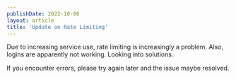 ```yaml
---
publishDate: 2022-10-06
layout: article
title: 'Update on Rate Limiting'
---
```


Due to increasing service use, rate limiting is increasingly a problem. Also, logins are apparently not working. Looking into solutions.

If you encounter errors, please try again later and the issue maybe resolved.
